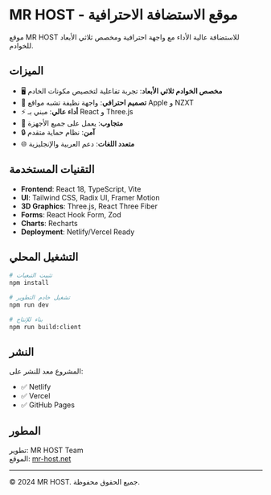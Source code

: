 # MR HOST - موقع الاستضافة الاحترافية

موقع MR HOST للاستضافة عالية الأداء مع واجهة احترافية ومخصص ثلاثي الأبعاد للخوادم.

## الميزات

- 🖥️ **مخصص الخوادم ثلاثي الأبعاد**: تجربة تفاعلية لتخصيص مكونات الخادم
- 🎨 **تصميم احترافي**: واجهة نظيفة تشبه مواقع Apple و NZXT
- ⚡ **أداء عالي**: مبني بـ React و Three.js
- 📱 **متجاوب**: يعمل على جميع الأجهزة
- 🔒 **آمن**: نظام حماية متقدم
- 🌐 **متعدد اللغات**: دعم العربية والإنجليزية

## التقنيات المستخدمة

- **Frontend**: React 18, TypeScript, Vite
- **UI**: Tailwind CSS, Radix UI, Framer Motion
- **3D Graphics**: Three.js, React Three Fiber
- **Forms**: React Hook Form, Zod
- **Charts**: Recharts
- **Deployment**: Netlify/Vercel Ready

## التشغيل المحلي

```bash
# تثبيت التبعيات
npm install

# تشغيل خادم التطوير
npm run dev

# بناء للإنتاج
npm run build:client
```

## النشر

المشروع معد للنشر على:
- ✅ Netlify
- ✅ Vercel
- ✅ GitHub Pages

## المطور

تطوير: MR HOST Team  
الموقع: [mr-host.net](https://mr-host.net)

---

© 2024 MR HOST. جميع الحقوق محفوظة.
